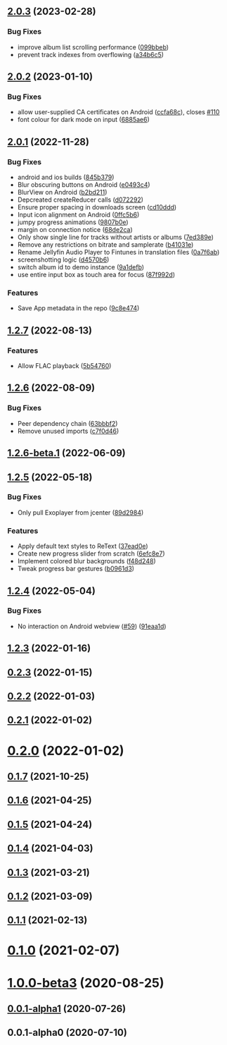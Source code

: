 ## [2.0.3](https://github.com/leinelissen/jellyfin-audio-player/compare/v2.0.2...v2.0.3) (2023-02-28)


### Bug Fixes

* improve album list scrolling performance ([099bbeb](https://github.com/leinelissen/jellyfin-audio-player/commit/099bbebe38942f2c72782e6c34ad3cea0876b291))
* prevent track indexes from overflowing ([a34b6c5](https://github.com/leinelissen/jellyfin-audio-player/commit/a34b6c51141cb3cd6058733ccb3323d75f40bbd5))



## [2.0.2](https://github.com/leinelissen/jellyfin-audio-player/compare/v2.0.1...v2.0.2) (2023-01-10)


### Bug Fixes

* allow user-supplied CA certificates on Android ([ccfa68c](https://github.com/leinelissen/jellyfin-audio-player/commit/ccfa68c53045dfc1a7071d282da477a3ec6c9f60)), closes [#110](https://github.com/leinelissen/jellyfin-audio-player/issues/110)
* font colour for dark mode on input ([6885ae6](https://github.com/leinelissen/jellyfin-audio-player/commit/6885ae6216119155e86146c39ca502fa8a18183f))



## [2.0.1](https://github.com/leinelissen/jellyfin-audio-player/compare/v2.0.0...v2.0.1) (2022-11-28)


### Bug Fixes

* android and ios builds ([845b379](https://github.com/leinelissen/jellyfin-audio-player/commit/845b379e0983f012a2eda65350748307d4b74dca))
* Blur obscuring buttons on Android ([e0493c4](https://github.com/leinelissen/jellyfin-audio-player/commit/e0493c4a55157abff8fbb1eddeab331ac856feff))
* BlurView on Android ([b2bd211](https://github.com/leinelissen/jellyfin-audio-player/commit/b2bd211758f13a789294b98b5a129b07519ec3f8))
* Depcreated createReducer calls ([d072292](https://github.com/leinelissen/jellyfin-audio-player/commit/d072292008929aa53738bf69e91eb6925686687a))
* Ensure proper spacing in downloads screen ([cd10ddd](https://github.com/leinelissen/jellyfin-audio-player/commit/cd10ddd260c0a8d2b967248fe6dc0aeb09983e32))
* Input icon alignment on Android ([0ffc5b6](https://github.com/leinelissen/jellyfin-audio-player/commit/0ffc5b64894099d761451483fa7cd35e76446054))
* jumpy progress animations ([9807b0e](https://github.com/leinelissen/jellyfin-audio-player/commit/9807b0e920379ea646f6940d814cd2ed239a2054))
* margin on connection notice ([68de2ca](https://github.com/leinelissen/jellyfin-audio-player/commit/68de2ca80e3ba55489a34d9464af4f891093ffe6))
* Only show single line for tracks without artists or albums ([7ed389e](https://github.com/leinelissen/jellyfin-audio-player/commit/7ed389ead647c299be229b15fab47a8cc97be8c7))
* Remove any restrictions on bitrate and samplerate ([b41031e](https://github.com/leinelissen/jellyfin-audio-player/commit/b41031eeac9b5a9976b10a93d620bfd108c8d97c))
* Rename Jellyfin Audio Player to Fintunes in translation files ([0a7f6ab](https://github.com/leinelissen/jellyfin-audio-player/commit/0a7f6abf3e6af6f5684b63b0005868f250e687a2))
* screenshotting logic ([d4570b6](https://github.com/leinelissen/jellyfin-audio-player/commit/d4570b60aecdeae4ce8dedb63c511f359e9760cb))
* switch album id to demo instance ([9a1defb](https://github.com/leinelissen/jellyfin-audio-player/commit/9a1defbeef61a79addec4f71e0363e0b0271a111))
* use entire input box as touch area for focus ([87f992d](https://github.com/leinelissen/jellyfin-audio-player/commit/87f992d912f0846773a85d67b6f67a90fe1ac293))


### Features

* Save App metadata in the repo ([9c8e474](https://github.com/leinelissen/jellyfin-audio-player/commit/9c8e474d51402f5e6fa24ab683cc86aa3e131552))



## [1.2.7](https://github.com/leinelissen/jellyfin-audio-player/compare/v1.2.6...v1.2.7) (2022-08-13)


### Features

* Allow FLAC playback ([5b54760](https://github.com/leinelissen/jellyfin-audio-player/commit/5b54760e4ee6620062ce0cc4c79daf81753f00ae))



## [1.2.6](https://github.com/leinelissen/jellyfin-audio-player/compare/v1.2.6-beta.1...v1.2.6) (2022-08-09)


### Bug Fixes

* Peer dependency chain ([63bbbf2](https://github.com/leinelissen/jellyfin-audio-player/commit/63bbbf2719aa5d296a6ec99774f9bf1a1aa068d0))
* Remove unused imports ([c7f0d46](https://github.com/leinelissen/jellyfin-audio-player/commit/c7f0d46b410825765ab5d074469ec23d32ffd45d))



## [1.2.6-beta.1](https://github.com/leinelissen/jellyfin-audio-player/compare/v1.2.5...v1.2.6-beta.1) (2022-06-09)



## [1.2.5](https://github.com/leinelissen/jellyfin-audio-player/compare/v1.2.4...v1.2.5) (2022-05-18)


### Bug Fixes

* Only pull Exoplayer from jcenter ([89d2984](https://github.com/leinelissen/jellyfin-audio-player/commit/89d29844b9821e1a42b3b60c43dc4c3078231d56))


### Features

* Apply default text styles to ReText ([37ead0e](https://github.com/leinelissen/jellyfin-audio-player/commit/37ead0ec989a8b714fde1bcb6dd36e568c6e7e8c))
* Create new progress slider from scratch ([6efc8e7](https://github.com/leinelissen/jellyfin-audio-player/commit/6efc8e757c10c66019914f7561d075c3ecaf2f69))
* Implement colored blur backgrounds ([f48d248](https://github.com/leinelissen/jellyfin-audio-player/commit/f48d2481443850888a0bd1a1cf2604420e633b26))
* Tweak progress bar gestures ([b0961d3](https://github.com/leinelissen/jellyfin-audio-player/commit/b0961d3263d5f4ef3978fde748a6a277059cb0cb))



## [1.2.4](https://github.com/leinelissen/jellyfin-audio-player/compare/v1.2.3...v1.2.4) (2022-05-04)


### Bug Fixes

* No interaction on Android webview ([#59](https://github.com/leinelissen/jellyfin-audio-player/issues/59)) ([91eaa1d](https://github.com/leinelissen/jellyfin-audio-player/commit/91eaa1d864f66e1a6597809bd46c17907acc99ee))



## [1.2.3](https://github.com/leinelissen/jellyfin-audio-player/compare/v0.2.3...v1.2.3) (2022-01-16)



## [0.2.3](https://github.com/leinelissen/jellyfin-audio-player/compare/v0.2.2...v0.2.3) (2022-01-15)



## [0.2.2](https://github.com/leinelissen/jellyfin-audio-player/compare/v0.2.1...v0.2.2) (2022-01-03)



## [0.2.1](https://github.com/leinelissen/jellyfin-audio-player/compare/v0.2.0...v0.2.1) (2022-01-02)



# [0.2.0](https://github.com/leinelissen/jellyfin-audio-player/compare/v0.1.7...v0.2.0) (2022-01-02)



## [0.1.7](https://github.com/leinelissen/jellyfin-audio-player/compare/v0.1.6...v0.1.7) (2021-10-25)



## [0.1.6](https://github.com/leinelissen/jellyfin-audio-player/compare/v0.1.5...v0.1.6) (2021-04-25)



## [0.1.5](https://github.com/leinelissen/jellyfin-audio-player/compare/v0.1.4...v0.1.5) (2021-04-24)



## [0.1.4](https://github.com/leinelissen/jellyfin-audio-player/compare/v0.1.3...v0.1.4) (2021-04-03)



## [0.1.3](https://github.com/leinelissen/jellyfin-audio-player/compare/v0.1.2...v0.1.3) (2021-03-21)



## [0.1.2](https://github.com/leinelissen/jellyfin-audio-player/compare/v0.1.1...v0.1.2) (2021-03-09)



## [0.1.1](https://github.com/leinelissen/jellyfin-audio-player/compare/v0.1.0...v0.1.1) (2021-02-13)



# [0.1.0](https://github.com/leinelissen/jellyfin-audio-player/compare/v1.0.0-beta3...v0.1.0) (2021-02-07)



# [1.0.0-beta3](https://github.com/leinelissen/jellyfin-audio-player/compare/v0.0.1-alpha1...v1.0.0-beta3) (2020-08-25)



## [0.0.1-alpha1](https://github.com/leinelissen/jellyfin-audio-player/compare/v0.0.1-alpha0...v0.0.1-alpha1) (2020-07-26)



## 0.0.1-alpha0 (2020-07-10)



